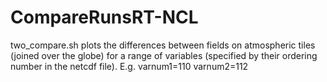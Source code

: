 # CompareRunsRT-NCL

two_compare.sh plots the differences between fields on atmospheric tiles (joined over the globe) for a range of variables (specified by their ordering number in the netcdf file). 
E.g. varnum1=110 varnum2=112
